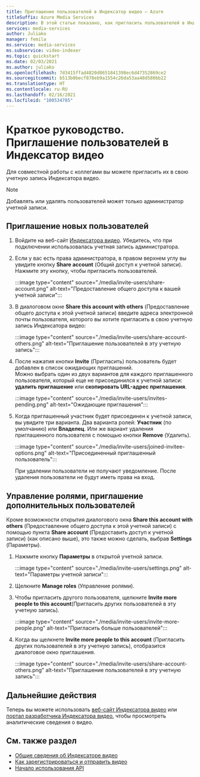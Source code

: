 ```yaml
---
title: Приглашение пользователей в Индексатор видео — Azure
titleSuffix: Azure Media Services
description: В этой статье показано, как пригласить пользователей в Индексатор видео.
services: media-services
author: Juliako
manager: femila
ms.service: media-services
ms.subservice: video-indexer
ms.topic: quickstart
ms.date: 02/03/2021
ms.author: juliako
ms.openlocfilehash: 7d3415ffad4820d8651841398ec6d47352869ce2
ms.sourcegitcommit: b513b0becf878eb9a1554c26da53aa48d580bb22
ms.translationtype: HT
ms.contentlocale: ru-RU
ms.lasthandoff: 02/16/2021
ms.locfileid: "100534785"
---
```

# <a name="quickstart-invite-users-to-video-indexer"></a>Краткое руководство. Приглашение пользователей в Индексатор видео

Для совместной работы с коллегами вы можете пригласить их в свою учетную запись Индексатора видео. 

> [!NOTE]
> Добавлять или удалять пользователей может только администратор учетной записи.

## <a name="invite-new-users"></a>Приглашение новых пользователей

1. Войдите на веб-сайт [Индексатора видео](https://www.videoindexer.ai/). Убедитесь, что при подключении использовалась учетная запись администратора.
1. Если у вас есть права администратора, в правом верхнем углу вы увидите кнопку **Share account** (Общий доступ к учетной записи). Нажмите эту кнопку, чтобы пригласить пользователей. 

    :::image type="content" source="./media/invite-users/share-account.png" alt-text="Предоставление общего доступа к вашей учетной записи":::
1. В диалоговом окне **Share this account with others** (Предоставление общего доступа к этой учетной записи) введите адреса электронной почты пользователя, которого вы хотите пригласить в свою учетную запись Индексатора видео:

    :::image type="content" source="./media/invite-users/share-account-others.png" alt-text="Приглашение пользователей в эту учетную запись":::  
1. После нажатия кнопки **Invite** (Пригласить) пользователь будет добавлен в список ожидающих приглашений. <br/>Можно выбрать один из двух вариантов для каждого приглашенного пользователя, который еще не присоединился к учетной записи: **удалить приглашение** или **скопировать URL-адрес приглашения**.

    :::image type="content" source="./media/invite-users/invites-pending.png" alt-text="Ожидающие приглашения":::  
1. Когда приглашенный участник будет присоединен к учетной записи, вы увидите три варианта. Два варианта ролей: **Участник** (по умолчанию) или **Владелец**. Или же вариант удаления приглашенного пользователя с помощью кнопки **Remove** (Удалить).

    :::image type="content" source="./media/invite-users/joined-invitee-options.png" alt-text="Присоединенный приглашенный пользователь":::  

    При удалении пользователи не получают уведомление. После удаления пользователи не будут иметь права на вход.

## <a name="manage-roles-invite-more-users"></a>Управление ролями, приглашение дополнительных пользователей

Кроме возможности открытия диалогового окна **Share this account with others** (Предоставление общего доступа к этой учетной записи) с помощью пункта **Share account** (Предоставить доступ к учетной записи) (как описано выше), это также можно сделать, выбрав **Settings** (Параметры).

1. Нажмите кнопку **Параметры** в открытой учетной записи. 

    :::image type="content" source="./media/invite-users/settings.png" alt-text="Параметры учетной записи":::  
1. Щелкните **Manage roles** (Управление ролями).
1. Чтобы пригласить другого пользователя, щелкните **Invite more people to this account**(Пригласить других пользователей в эту учетную запись).

    :::image type="content" source="./media/invite-users/invite-more-people.png" alt-text="Пригласить больше пользователей":::  
1. Когда вы щелкнете **Invite more people to this account** (Пригласить других пользователей в эту учетную запись), отобразится диалоговое окно приглашения.
 
    :::image type="content" source="./media/invite-users/share-account-others.png" alt-text="Приглашение пользователей в эту учетную запись":::  

## <a name="next-steps"></a>Дальнейшие действия

Теперь вы можете использовать [веб-сайт Индексатора видео](video-indexer-view-edit.md) или [портал разработчика Индексатора видео](video-indexer-use-apis.md), чтобы просмотреть аналитические сведения о видео.

## <a name="see-also"></a>См. также раздел

- [Общие сведения об Индексаторе видео](video-indexer-overview.md)
- [Как зарегистрироваться и отправить видео](video-indexer-get-started.md)
- [Начало использования API](video-indexer-use-apis.md)
